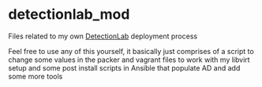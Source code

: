# detectionlab_mod

Files related to my own [DetectionLab](https://www.detectionlab.network/) deployment process

Feel free to use any of this yourself, it basically just comprises of a script to change some values in the packer and vagrant files to work with my libvirt setup and some post install scripts in Ansible that populate AD and add some more tools


